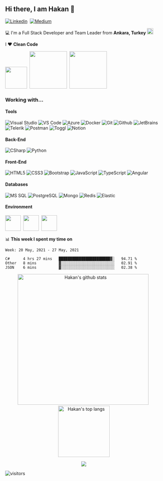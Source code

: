 ## Hi there, I am Hakan 👋

[![Linkedin](https://img.shields.io/badge/-Linkedin-blue?style=flat-square&logo=Linkedin&logoColor=fff&link=https://www.linkedin.com/in/hgunay/)](https://www.linkedin.com/in/hgunay/)&nbsp;
[![Medium](https://img.shields.io/badge/-Medium-black?style=flat-square&logo=Medium&logoColor=fff&link=https://medium.com/@hakangunay)](https://medium.com/@hakangunay)&nbsp;

:computer: I'm a Full Stack Developer and Team Leader from **Ankara, Turkey** <img src="https://raw.githubusercontent.com/hgunay/hgunay/master/images/turkiye.png" width="20" />

I :heart: **Clean Code** 

<img src="https://raw.githubusercontent.com/hgunay/hgunay/master/images/starwars.png" width="70" />&nbsp;&nbsp;<img src="https://raw.githubusercontent.com/hgunay/hgunay/master/images/lotr.png" width="120" />&nbsp;&nbsp;<img src="https://raw.githubusercontent.com/hgunay/hgunay/master/images/poi.png" width="120" />

### Working with...

#### Tools

![Visual Studio](https://img.shields.io/badge/-Visual%20Studio-5C2D91?style=flat-square&logo=visual-studio&logoColor=fff)
![VS Code](http://img.shields.io/badge/-VS%20Code-007ACC?style=flat-square&logo=visual-studio-code&logoColor=fff)
![Azure](https://img.shields.io/badge/-Microsoft%20Azure-0089D6?style=flat-square&logo=Microsoft%20Azure&logoColor=fff)
![Docker](https://img.shields.io/badge/-Docker-2496ED?style=flat-square&logo=Docker&logoColor=fff)
![Git](https://img.shields.io/badge/-Git-F05032?style=flat-square&logo=Git&logoColor=fff)
![Github](https://img.shields.io/badge/-Github-181717?style=flat-square&logo=Github&logoColor=fff)
![JetBrains](https://img.shields.io/badge/-Jetbrains-000000?style=flat-square&logo=Jetbrains&logoColor=fff)
![Telerik](https://img.shields.io/badge/-Telerik-5CE500?style=flat-square&logo=Progress&logoColor=000)
![Postman](https://img.shields.io/badge/-Postman-FF6C37?style=flat-square&logo=Postman&logoColor=fff)
![Toggl](https://img.shields.io/badge/-Toggl-E01B22?style=flat-square&logo=Toggl&logoColor=fff)
![Notion](https://img.shields.io/badge/-Notion-000000?style=flat-square&logo=Notion&logoColor=fff)

#### Back-End

![CSharp](https://img.shields.io/badge/-C%23-239120?style=flat-square&logo=c%20sharp&logoColor=fff)
![Python](https://img.shields.io/badge/-Python-3776AB?style=flat-square&logo=python&logoColor=fff)

#### Front-End

![HTML5](https://img.shields.io/badge/-HTML5-E34F26?style=flat-square&logo=HTML5&logoColor=fff)
![CSS3](https://img.shields.io/badge/-CSS3-1572B6?style=flat-square&logo=CSS3&logoColor=fff)
![Bootstrap](https://img.shields.io/badge/-Bootstrap-563D7C?style=flat-square&logo=bootstrap&logoColor=fff)
![JavaScript](https://img.shields.io/badge/-JavaScript-F7DF1E?style=flat-square&logo=javascript&logoColor=000)
![TypeScript](https://img.shields.io/badge/-TypeScript-007ACC?style=flat-square&logo=typescript&logoColor=fff)
![Angular](https://img.shields.io/badge/-Angular-DD0031?style=flat-square&logo=angular&logoColor=fff)

#### Databases

![MS SQL](https://img.shields.io/badge/-MS%20SQL-CC2927?style=flat-square&logo=microsoft%20sql%20server&logoColor=fff)
![PostgreSQL](https://img.shields.io/badge/-PostgreSQL-336791?style=flat-square&logo=postgresql)
![Mongo](https://img.shields.io/badge/-Mongo-47A248?style=flat-square&logo=Mongodb&logoColor=fff)
![Redis](https://img.shields.io/badge/-Redis-DC382D?style=flat-square&logo=Redis&logoColor=fff)
![Elastic](https://img.shields.io/badge/-Elastic%20Search-005571?style=flat-square&logo=ElasticSearch&logoColor=fff)

#### Environment

<a href="https://www.corsair.com/" title="Corsair" target="_blank"><img src="https://simpleicons.org/icons/corsair.svg" height="50px" /></a>&nbsp;
<a href="https://www.amd.com/en/processors/ryzen" title="AMD Ryzen" target="_blank"><img src="https://simpleicons.org/icons/amd.svg" height="50px" /></a>&nbsp;
<a href="https://rog.asus.com/us/" title="ASUS ROG" target="_blank"><img src="https://simpleicons.org/icons/asus.svg" height="50px" /></a>&nbsp;

📊 **This week I spent my time on**
<!--START_SECTION:waka-->
```text
Week: 20 May, 2021 - 27 May, 2021

C#      4 hrs 27 mins   ███████████████████████▓░   94.71 % 
Other   8 mins          ▓░░░░░░░░░░░░░░░░░░░░░░░░   02.91 % 
JSON    6 mins          ▓░░░░░░░░░░░░░░░░░░░░░░░░   02.38 % 
```
<!--END_SECTION:waka-->

<p align="center">
  <img src="https://github-readme-stats.vercel.app/api?username=hgunay&show_icons=true&theme=dracula" alt="Hakan's github stats" width="420"/>&nbsp;
  <img src="https://github-readme-stats.vercel.app/api/top-langs/?username=hgunay&layout=compact&theme=dracula" alt="Hakan's top langs" height="165">
</p>

<p align="center">
  <img src="https://github-profile-trophy.vercel.app/?username=hgunay&theme=dracula"/>
</p>

![visitors](https://visitor-badge.laobi.icu/badge?page_id=hgunay)
